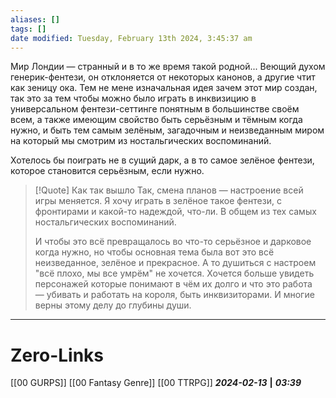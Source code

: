 ```yaml
---
aliases: []
tags: []
date modified: Tuesday, February 13th 2024, 3:45:37 am
---
```

Мир Лондии — странный и в то же время такой родной...
Веющий духом генерик-фентези, он отклоняется от некоторых канонов, а другие чтит как зеницу ока. Тем не мене изначальная идея зачем этот мир создан, так это за тем чтобы можно было играть в инквизицию в универсальном фентези-сеттинге понятным в большинстве своём всем, а также имеющим свойство быть серьёзным и тёмным когда нужно, и быть тем самым зелёным, загадочным и неизведанным миром на который мы смотрим из ностальгических воспоминаний.

Хотелось бы поиграть не в сущий дарк, а в то самое зелёное фентези, которое становится серьёзным, если нужно.

> [!Quote] Как так вышло
> Так, смена планов — настроение всей игры меняется. Я хочу играть в зелёное такое фентези, с фронтирами и какой-то надеждой, что-ли. В общем из тех самых ностальгических воспоминаний. 
> 
> И чтобы это всё превращалось во что-то серьёзное и дарковое когда нужно, но чтобы основная тема была вот это всё неизведанное, зелёное и прекрасное. А то душиться с настроем "всё плохо, мы все умрём" не хочется. Хочется больше увидеть персонажей которые понимают в чём их долго и что это работа — убивать и работать на короля, быть инквизиторами. И многие верны этому делу до глубины души.

___
# Zero-Links
[[00 GURPS]]
[[00 Fantasy Genre]]
[[00 TTRPG]]
***2024-02-13*** **|** ***03:39***
